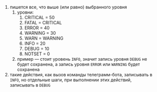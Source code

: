 
1) пишется все, что выше (или равно) выбранного уровня
    1) уровни:
        1) CRITICAL = 50
        2) FATAL = CRITICAL 
        3) ERROR = 40
        4) WARNING = 30
        5) WARN = WARNING
        6) INFO = 20
        7) DEBUG = 10
        8) NOTSET = 0
    2) пример — стоит уровень `INFO`, значит запись уровня `DEBUG` не будет сохранена,
       а запись уровня `ERROR` или `WARNING` будет сохранена
2) такие действия, как вызов команды телеграмм-бота, записывать в `INFO`, но отдельные шаги,
   при выполнении этих действий, записывать в `DEBUG`
